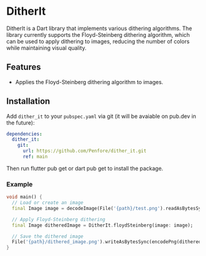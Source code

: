 # DitherIt

DitherIt is a Dart library that implements various dithering algorithms. The library currently supports the Floyd-Steinberg dithering algorithm, which can be used to apply dithering to images, reducing the number of colors while maintaining visual quality.

## Features

- Applies the Floyd-Steinberg dithering algorithm to images.

## Installation

Add `dither_it` to your `pubspec.yaml` via git (it will be avaiable on pub.dev in the future):

```yaml
dependencies:
  dither_it:
    git:
      url: https://github.com/Penfore/dither_it.git
      ref: main
```

Then run flutter pub get or dart pub get to install the package.

### Example
```dart
void main() {
  // Load or create an image
  final Image image = decodeImage(File('{path}/test.png').readAsBytesSync())!;

  // Apply Floyd-Steinberg dithering
  final Image ditheredImage = DitherIt.floydSteinberg(image: image);

  // Save the dithered image
  File('{path}/dithered_image.png').writeAsBytesSync(encodePng(ditheredImage));
}
  ```

